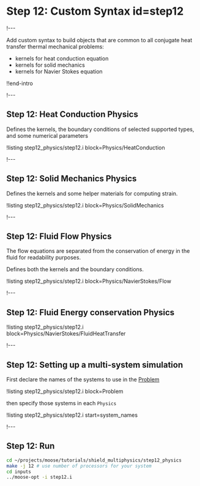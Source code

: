 # Step 12: Custom Syntax id=step12

!---

Add custom syntax to build objects that are common to all conjugate heat transfer thermal mechanical problems:

- kernels for heat conduction equation
- kernels for solid mechanics
- kernels for Navier Stokes equation

!!end-intro

!---

## Step 12: Heat Conduction Physics

Defines the kernels, the boundary conditions of selected supported types,
and some numerical parameters

!listing step12_physics/step12.i block=Physics/HeatConduction

!---

## Step 12: Solid Mechanics Physics

Defines the kernels and some helper materials for computing strain.

!listing step12_physics/step12.i block=Physics/SolidMechanics

!---

## Step 12: Fluid Flow Physics

The flow equations are separated from the conservation of energy in the fluid
for readability purposes.

Defines both the kernels and the boundary conditions.

!listing step12_physics/step12.i block=Physics/NavierStokes/Flow

!---

## Step 12: Fluid Energy conservation Physics

!listing step12_physics/step12.i block=Physics/NavierStokes/FluidHeatTransfer

!---

## Step 12: Setting up a multi-system simulation

First declare the names of the systems to use in the [Problem](syntax/Problem/index.md)

!listing step12_physics/step12.i block=Problem

then specify those systems in each `Physics`

!listing step12_physics/step12.i start=system_names

!---

## Step 12: Run

```bash
cd ~/projects/moose/tutorials/shield_multiphysics/step12_physics
make -j 12 # use number of processors for your system
cd inputs
../moose-opt -i step12.i
```

